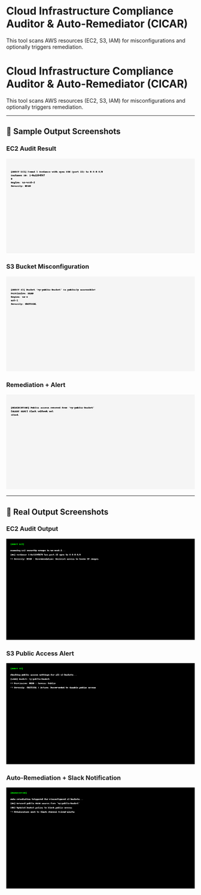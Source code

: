 # Cloud Infrastructure Compliance Auditor & Auto-Remediator (CICAR)

This tool scans AWS resources (EC2, S3, IAM) for misconfigurations and optionally triggers remediation.

# Cloud Infrastructure Compliance Auditor & Auto-Remediator (CICAR)

This tool scans AWS resources (EC2, S3, IAM) for misconfigurations and optionally triggers remediation.

---

## 📸 Sample Output Screenshots

### EC2 Audit Result
![EC2 Audit](./ec2_audit_output.png)

### S3 Bucket Misconfiguration
![S3 Audit](./s3_audit_output.png)

### Remediation + Alert
![Remediation](./remediation_output.png)


---

## 📸 Real Output Screenshots

### EC2 Audit Output
![EC2 Audit](./real_ec2_audit_output.png)

### S3 Public Access Alert
![S3 Alert](./real_s3_audit_output.png)

### Auto-Remediation + Slack Notification
![Remediation](./real_remediation_output.png)
